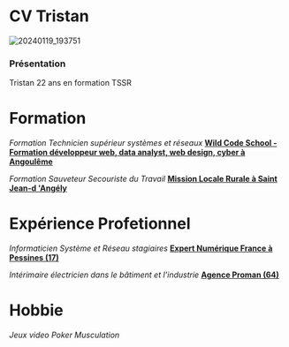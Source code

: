 # CV Tristan
![20240119_193751](https://github.com/user-attachments/assets/8878426b-03ba-4f43-9772-154e291cc1f1)

### Présentation
Tristan 22 ans en formation TSSR

# Formation
_Formation Technicien supérieur systèmes et réseaux_
[**Wild Code School - Formation développeur web, data analyst, web design, cyber à Angoulême**](https://www.wildcodeschool.com/fr-fr/campus/bordeaux)

_Formation Sauveteur Secouriste du Travail_
[**Mission Locale Rurale à Saint Jean-d 'Angély**](https://g.co/kgs/KcTvFCe)

# Expérience Profetionnel
_Informaticien Système et Réseau stagiaires_
[**Expert Numérique France à Pessines (17)**](https://g.co/kgs/gCJqA7M)

_Intérimaire électricien dans le bâtiment et l'industrie_
 [**Agence Proman (64)**](https://www.proman-emploi.fr/agences/carpe-diem-pau)
# Hobbie
_Jeux video_
_Poker_
_Musculation_

